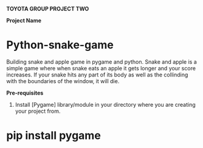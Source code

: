 **TOYOTA GROUP PROJECT TWO**

**Project Name** 
# Python-snake-game
Building snake and apple game in pygame and python.
Snake and apple is a simple game where when snake eats an apple it gets longer and your score increases. If your snake hits any part of its body as well as the collinding with the boundaries of the window, it will die.

**Pre-requisites**
1. Install [Pygame] library/module in your directory where you are creating your project from.
# pip install pygame
